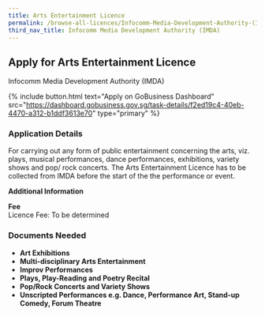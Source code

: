 ```yaml
---
title: Arts Entertainment Licence
permalink: /browse-all-licences/Infocomm-Media-Development-Authority-(IMDA)/Arts-Entertainment-Licence
third_nav_title: Infocomm Media Development Authority (IMDA)
---
```


## Apply for Arts Entertainment Licence

Infocomm Media Development Authority (IMDA)

{% include button.html text="Apply on GoBusiness Dashboard" src="https://dashboard.gobusiness.gov.sg/task-details/f2ed19c4-40eb-4470-a312-b1ddf3613e70" type="primary" %}

<H3>Application Details</H3>

<p>For carrying out any form of public entertainment concerning the arts, viz. plays, musical performances, dance performances, exhibitions, variety shows and pop/ rock concerts. The Arts Entertainment Licence has to be collected from IMDA before the start of the the performance or event.</p>

<strong>Additional Information</strong>

<p><strong>Fee</strong><br />Licence Fee: To be determined</p>

<H3>Documents Needed</H3>

<ul>
<li><strong>Art Exhibitions</strong></li>
<li><strong>Multi-disciplinary Arts Entertainment</strong></li>
<li><strong>Improv Performances</strong></li>
<li><strong>Plays, Play-Reading and Poetry Recital</strong></li>
<li><strong>Pop/Rock Concerts and Variety Shows</strong></li>
<li><strong>Unscripted Performances e.g. Dance, Performance Art, Stand-up Comedy, Forum Theatre</strong></li>
</ul>

